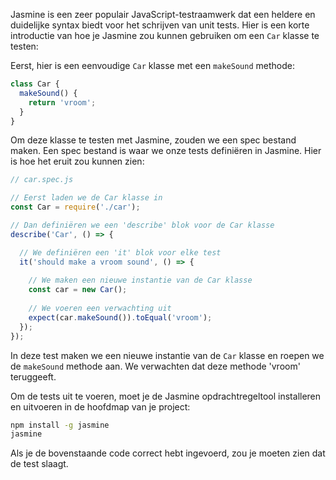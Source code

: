 Jasmine is een zeer populair JavaScript-testraamwerk dat een heldere en duidelijke syntax biedt voor het schrijven van unit tests. Hier is een korte introductie van hoe je Jasmine zou kunnen gebruiken om een `Car` klasse te testen:

Eerst, hier is een eenvoudige `Car` klasse met een `makeSound` methode:

```javascript
class Car {
  makeSound() {
    return 'vroom';
  }
}
```

Om deze klasse te testen met Jasmine, zouden we een spec bestand maken. Een spec bestand is waar we onze tests definiëren in Jasmine. Hier is hoe het eruit zou kunnen zien:

```javascript
// car.spec.js

// Eerst laden we de Car klasse in
const Car = require('./car');

// Dan definiëren we een 'describe' blok voor de Car klasse
describe('Car', () => {

  // We definiëren een 'it' blok voor elke test
  it('should make a vroom sound', () => {
  
    // We maken een nieuwe instantie van de Car klasse
    const car = new Car();
    
    // We voeren een verwachting uit
    expect(car.makeSound()).toEqual('vroom');
  });
});
```

In deze test maken we een nieuwe instantie van de `Car` klasse en roepen we de `makeSound` methode aan. We verwachten dat deze methode 'vroom' teruggeeft.

Om de tests uit te voeren, moet je de Jasmine opdrachtregeltool installeren en uitvoeren in de hoofdmap van je project:

```bash
npm install -g jasmine
jasmine
```

Als je de bovenstaande code correct hebt ingevoerd, zou je moeten zien dat de test slaagt.